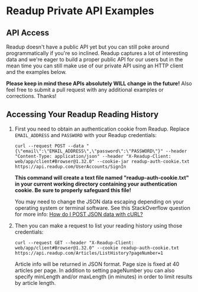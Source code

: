 # Readup Private API Examples
## API Access
Readup doesn't have a public API yet but you can still poke around programmatically if you're so inclined. Readup captures a lot of interesting data and we're eager to build a proper public API for our users but in the mean time you can still make use of our private API using an HTTP client and the examples below.

**Please keep in mind these APIs absolutely WILL change in the future!** Also feel free to submit a pull request with any additional examples or corrections. Thanks!
## Accessing Your Readup Reading History
1. First you need to obtain an authentication cookie from Readup. Replace `EMAIL_ADDRESS` and `PASSWORD` with your Readup credentials:

    ```curl --request POST --data "{\"email\":\"EMAIL_ADDRESS\",\"password\":\"PASSWORD\"}" --header "Content-Type: application/json" --header "X-Readup-Client: web/app/client#Browser@1.32.0" --cookie-jar readup-auth-cookie.txt https://api.readup.com/UserAccounts/SignIn```

	 **This command will create a text file named "readup-auth-cookie.txt" in your current working directory containing your authentication cookie. Be sure to properly safeguard this file!**

	 You may need to change the JSON data escaping depending on your operating system or terminal software. See this StackOverflow question for more info: [How do I POST JSON data with cURL?](https://stackoverflow.com/questions/7172784/how-do-i-post-json-data-with-curl)

2. Then you can make a request to list your reading history using those credentials:

    ```curl --request GET --header "X-Readup-Client: web/app/client#Browser@1.32.0" --cookie readup-auth-cookie.txt https://api.readup.com/Articles/ListHistory?pageNumber=1```

    Article info will be returned in JSON format. Page size is fixed at 40 articles per page. In addition to setting pageNumber you can also specify minLength and/or maxLength (in minutes) in order to limit results by article length.